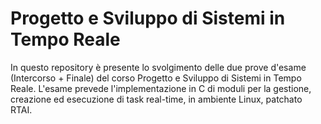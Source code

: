# Progetto e Sviluppo di Sistemi in Tempo Reale
In questo repository è presente lo svolgimento delle due prove d'esame (Intercorso + Finale) del corso Progetto e Sviluppo di Sistemi in Tempo Reale. L'esame prevede l'implementazione in C di moduli per la gestione, creazione ed esecuzione di task real-time, in ambiente Linux, patchato RTAI.  
